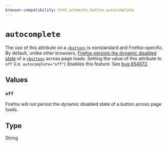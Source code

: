 ```yaml
---
browser-compatibility: html.elements.button.autocomplete
---
```


# `autocomplete`

The use of this attribute on a
[`<button>`](/en-US/docs/Web/HTML/Element/button)
is nonstandard and Firefox-specific. By default, unlike other
browsers, [Firefox persists the dynamic disabled
state](https://stackoverflow.com/questions/5985839/bug-with-firefox-disabled-attribute-of-input-not-resetting-when-refreshing)
of a
[`<button>`](/en-US/docs/Web/HTML/Element/button)
across page loads. Setting the value of this attribute to `off`
(i.e. `autocomplete="off"`) disables this feature. See [bug
654072](https://bugzilla.mozilla.org/show_bug.cgi?id=654072 "if disabled state is changed with javascript, the normal state doesn't return after refreshing the page").

## Values

### `off`

Firefox will not persist the dynamic disabled state of a button across page loads.

## Type

String
